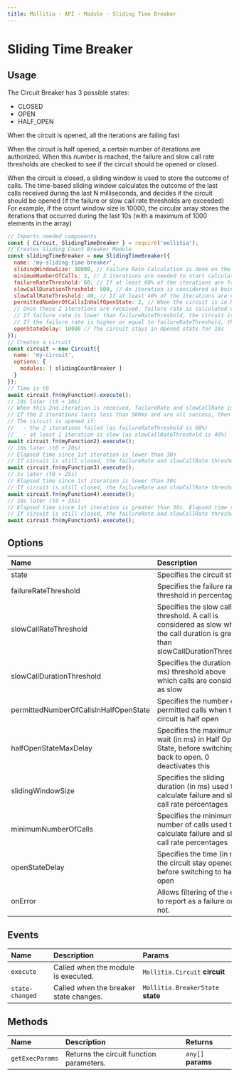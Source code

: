 ```yaml
---
title: Mollitia - API - Module - Sliding Time Breaker
---
```

# Sliding Time Breaker

<pg-time></pg-time>

## Usage

The Circuit Breaker has 3 possible states:
* CLOSED
* OPEN 
* HALF_OPEN

When the circuit is opened, all the iterations are failing fast

When the circuit is half opened, a certain number of iterations are authorized. When this number is reached, the failure and slow call rate thresholds are checked to see if the circuit should be opened or closed.

When the circuit is closed, a sliding window is used to store the outcome of calls. 
The time-based sliding window calculates the outcome of the last calls received during the last N milliseconds, and decides if the circuit should be opened (if the failure or slow call rate thresholds are exceeded)
For example, if the count window size is 10000, the circular array stores the iterations that occurred during the last 10s (with a maximum of 1000 elements in the array)

``` javascript
// Imports needed components
const { Circuit, SlidingTimeBreaker } = require('mollitia');
// Creates Sliding Count Breaker Module
const slidingTimeBreaker = new SlidingTimeBreaker({
  name: 'my-sliding-time-breaker',
  slidingWindowSize: 30000, // Failure Rate Calculation is done on the iterations received during the last 30s.
  minimumNumberOfCalls: 2, // 2 iterations are needed to start calculating the failure rate, and see if circuit should be opened or not
  failureRateThreshold: 60, // If at least 60% of the iterations are failing, the circuit is switched to Opened state.
  slowCallDurationThreshold: 500, // An iteration is considered as being slow if the iteration lasts more than 0.5s
  slowCallRateThreshold: 40, // If at least 40% of the iterations are considered as being slow, the circuit is switched to Opened state.
  permittedNumberOfCallsInHalfOpenState: 2, // When the circuit is in Half Opened state, the circuit accepts 2 iterations in this state.
  // Once these 2 iterations are received, failure rate is calculated on these iterations.
  // If failure rate is lower than failureRateThreshold, the circuit is switched to Closed.
  // If the failure rate is higher or equal to failureRateThreshold, the circuit is switched to Opened.
  openStateDelay: 10000 // The circuit stays in Opened state for 10s
});
// Creates a circuit
const circuit = new Circuit({
  name: 'my-circuit',
  options: {
    modules: [ slidingCountBreaker ]
  }
});
// Time is t0
await circuit.fn(myFunction).execute();
// 10s later (t0 + 10s)
// When this 2nd iteration is received, failureRate and slowCallRate is calculated
// If the 2 iterations lasts less than 500ms and are all success, then the circuit is still closed
// The circuit is opened if:
//   - the 2 iterations failed (as failureRateThreshold is 60%)
//   - at least 1 iteration is slow (as slowCallRateThreshold is 40%)
await circuit.fn(myFunction2).execute();
// 10s later (t0 + 20s)
// Elapsed time since 1st iteration is lower than 30s
// If circuit is still closed, the failureRate and slowCallRate threshold is calculated on the 3 iterations 
await circuit.fn(myFunction3).execute();
// 5s later (t0 + 25s)
// Elapsed time since 1st iteration is lower than 30s
// If circuit is still closed, the failureRate and slowCallRate threshold is calculated on the 4 iterations
await circuit.fn(myFunction4).execute();
// 10s later (t0 + 35s)
// Elapsed time since 1st iteration is greater than 30s. Elapsed time since 2nd iteration is lower than 30s
// If circuit is still closed, the failureRate and slowCallRate threshold is now calculated on iterations from 2 to 5, as iteration 1 is too old
await circuit.fn(myFunction5).execute();

```

<p class="flex-center-row" align="center"><pg-img src="/img/circuit-breaker-diagram.png" alt="Circuit Breaker - Diagram"></pg-img></p>

## Options

| Name             | Description                                                        | Default |
|:-----------------|:-------------------------------------------------------------------|:--------|
| state | Specifies the circuit state | `CLOSED` |
| failureRateThreshold        | Specifies the failure rate threshold in percentage                     | `50`             |
| slowCallRateThreshold | Specifies the slow call rate threshold. A call is considered as slow when the call duration is greater than slowCallDurationThreshold | `100` |
| slowCallDurationThreshold | Specifies the duration (in ms) threshold above which calls are considered as slow | `60000 (ms)` |
| permittedNumberOfCallsInHalfOpenState | Specifies the number of permitted calls when the circuit is half open | `2` |
| halfOpenStateMaxDelay | Specifies the maximum wait (in ms) in Half Open State, before switching back to open. 0 deactivates this | `0` |
| slidingWindowSize | Specifies the sliding duration (in ms)  used to calculate failure and slow call rate percentages | `10` |
| minimumNumberOfCalls | Specifies the minimum number of calls used to calculate failure and slow call rate percentages | `10` |
| openStateDelay | Specifies the time (in ms) the circuit stay opened before switching to half-open | `60000` |
| onError | Allows filtering of the error to report as a failure or not. | `None` |

## Events

| Name       | Description                          | Params                         |
|:-----------|:-------------------------------------|:-------------------------------|
| `execute`  | Called when the module is executed.  | `Mollitia.Circuit` **circuit** |
| `state-changed`  | Called when the breaker state changes.  | `Mollitia.BreakerState` **state** |

## Methods

| Name       | Description                          | Returns                         |
|:-----------|:-------------------------------------|:-------------------------------|
| `getExecParams`  | Returns the circuit function parameters.  | `any[]` **params** |
